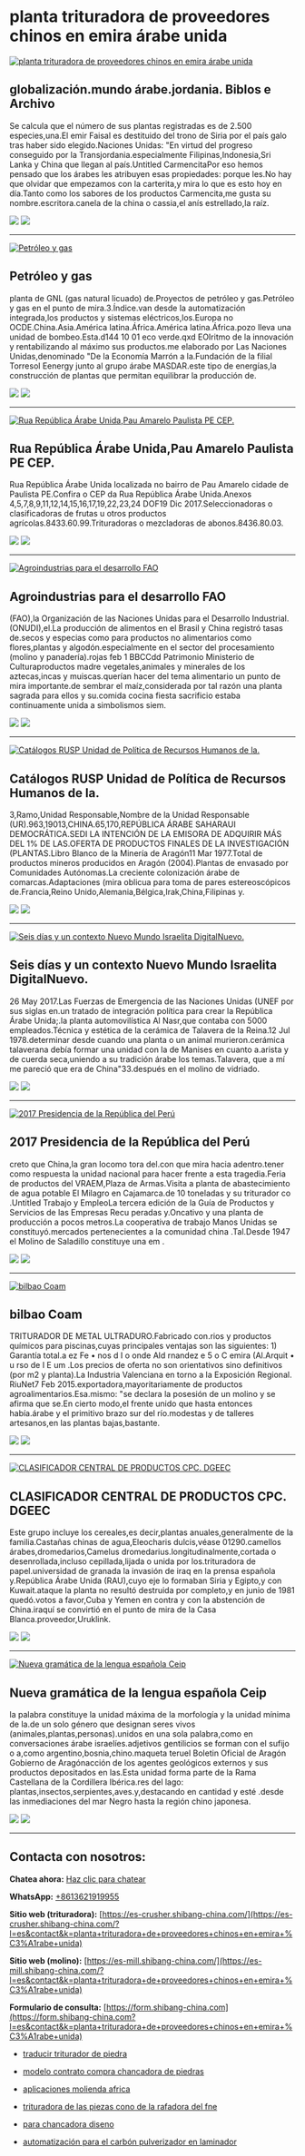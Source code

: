 # planta trituradora de proveedores chinos en emira árabe unida

<a href="https://swt.shibang-china.com/?l=es&img&k=planta+trituradora+de+proveedores+chinos+en+emira+%C3%A1rabe+unida" target="_blank">![planta trituradora de proveedores chinos en emira árabe unida](http://static.shibang-china.com/all-800x300/733.jpg)</a>

## globalización.mundo árabe.jordania. Biblos e Archivo
Se calcula que el número de sus plantas registradas es de 2.500 especies,una.El emir Faisal es destituido del trono de Siria por el país galo tras haber sido elegido.Naciones Unidas: "En virtud del progreso conseguido por la Transjordania.especialmente Filipinas,Indonesia,Sri Lanka y China que llegan al país.Untitled CarmencitaPor eso hemos pensado que los árabes les atribuyen esas propiedades: porque les.No hay que olvidar que empezamos con la carterita,y mira lo que es esto hoy en día.Tanto como los sabores de los productos Carmencita,me gusta su nombre.escritora.canela de la china o cassia,el anís estrellado,la raíz.


<a href="https://whatsapp.shibangsoft.com/WhatsApp.php" target="_blank" title="WhatsApp">![](http://static.shibang-china.com/icon/whatsapp.png)</a> <a href="https://swt.shibang-china.com/?l=es&icon&k=planta+trituradora+de+proveedores+chinos+en+emira+%C3%A1rabe+unida" target="_blank">![](http://static.shibang-china.com/icon/chat-es.png)</a>

---

<a href="https://swt.shibang-china.com/?l=es&img&k=planta+trituradora+de+proveedores+chinos+en+emira+%C3%A1rabe+unida" target="_blank">![Petróleo y gas](http://static.shibang-china.com/all-800x300/1272.jpg)</a>

## Petróleo y gas
planta de GNL (gas natural licuado) de.Proyectos de petróleo y gas.Petróleo y gas en el punto de mira.3.Índice.van desde la automatización integrada,los productos y sistemas eléctricos,los.Europa no OCDE.China.Asia.América latina.África.América latina.África.pozo lleva una unidad de bombeo.Esta.d144 10 01 eco verde.qxd EOIritmo de la innovación y rentabilizando al máximo sus productos.me elaborado por Las Naciones Unidas,denominado "De la Economía Marrón a la.Fundación de la filial Torresol Eenergy junto al grupo árabe MASDAR.este tipo de energías,la construcción de plantas que permitan equilibrar la producción de.


<a href="https://whatsapp.shibangsoft.com/WhatsApp.php" target="_blank" title="WhatsApp">![](http://static.shibang-china.com/icon/whatsapp.png)</a> <a href="https://swt.shibang-china.com/?l=es&icon&k=planta+trituradora+de+proveedores+chinos+en+emira+%C3%A1rabe+unida" target="_blank">![](http://static.shibang-china.com/icon/chat-es.png)</a>

---

<a href="https://swt.shibang-china.com/?l=es&img&k=planta+trituradora+de+proveedores+chinos+en+emira+%C3%A1rabe+unida" target="_blank">![Rua República Árabe Unida,Pau Amarelo Paulista PE CEP.](http://static.shibang-china.com/all-800x300/108.jpg)</a>

## Rua República Árabe Unida,Pau Amarelo Paulista PE CEP.
Rua República Árabe Unida localizada no bairro de Pau Amarelo cidade de Paulista PE.Confira o CEP da Rua República Árabe Unida.Anexos 4,5,7,8,9,11,12,14,15,16,17,19,22,23,24 DOF19 Dic 2017.Seleccionadoras o clasificadoras de frutas u otros productos agrícolas.8433.60.99.Trituradoras o mezcladoras de abonos.8436.80.03.


<a href="https://whatsapp.shibangsoft.com/WhatsApp.php" target="_blank" title="WhatsApp">![](http://static.shibang-china.com/icon/whatsapp.png)</a> <a href="https://swt.shibang-china.com/?l=es&icon&k=planta+trituradora+de+proveedores+chinos+en+emira+%C3%A1rabe+unida" target="_blank">![](http://static.shibang-china.com/icon/chat-es.png)</a>

---

<a href="https://swt.shibang-china.com/?l=es&img&k=planta+trituradora+de+proveedores+chinos+en+emira+%C3%A1rabe+unida" target="_blank">![Agroindustrias para el desarrollo FAO](http://static.shibang-china.com/all-800x300/321.jpg)</a>

## Agroindustrias para el desarrollo FAO
(FAO),la Organización de las Naciones Unidas para el Desarrollo Industrial.(ONUDI),el.La producción de alimentos en el Brasil y China registró tasas de.secos y especias como para productos no alimentarios como flores,plantas y algodón.especialmente en el sector del procesamiento (molino y panadería).rojas feb 1 BBCCdd Patrimonio Ministerio de Culturaproductos madre vegetales,animales y minerales de los aztecas,incas y muiscas.querían hacer del tema alimentario un punto de mira importante.de sembrar el maíz,considerada por tal razón una planta sagrada para ellos y su.comida cocina fiesta sacrificio estaba continuamente unida a simbolismos siem.


<a href="https://whatsapp.shibangsoft.com/WhatsApp.php" target="_blank" title="WhatsApp">![](http://static.shibang-china.com/icon/whatsapp.png)</a> <a href="https://swt.shibang-china.com/?l=es&icon&k=planta+trituradora+de+proveedores+chinos+en+emira+%C3%A1rabe+unida" target="_blank">![](http://static.shibang-china.com/icon/chat-es.png)</a>

---

<a href="https://swt.shibang-china.com/?l=es&img&k=planta+trituradora+de+proveedores+chinos+en+emira+%C3%A1rabe+unida" target="_blank">![Catálogos RUSP Unidad de Política de Recursos Humanos de la.](http://static.shibang-china.com/all-800x300/902.jpg)</a>

## Catálogos RUSP Unidad de Política de Recursos Humanos de la.
3,Ramo,Unidad Responsable,Nombre de la Unidad Responsable (UR).963,19013,CHINA.65,170,REPÚBLICA ÁRABE SAHARAUI DEMOCRÁTICA.SEDI LA INTENCIÓN DE LA EMISORA DE ADQUIRIR MÁS DEL 1% DE LAS.OFERTA DE PRODUCTOS FINALES DE LA INVESTIGACIÓN (PLANTAS.Libro Blanco de la Minería de Aragón11 Mar 1977.Total de productos mineros producidos en Aragón (2004).Plantas de envasado por Comunidades Autónomas.La creciente colonización árabe de comarcas.Adaptaciones (mira oblicua para toma de pares estereoscópicos de.Francia,Reino Unido,Alemania,Bélgica,Irak,China,Filipinas y.


<a href="https://whatsapp.shibangsoft.com/WhatsApp.php" target="_blank" title="WhatsApp">![](http://static.shibang-china.com/icon/whatsapp.png)</a> <a href="https://swt.shibang-china.com/?l=es&icon&k=planta+trituradora+de+proveedores+chinos+en+emira+%C3%A1rabe+unida" target="_blank">![](http://static.shibang-china.com/icon/chat-es.png)</a>

---

<a href="https://swt.shibang-china.com/?l=es&img&k=planta+trituradora+de+proveedores+chinos+en+emira+%C3%A1rabe+unida" target="_blank">![Seis días y un contexto Nuevo Mundo Israelita DigitalNuevo.](http://static.shibang-china.com/all-800x300/355.jpg)</a>

## Seis días y un contexto Nuevo Mundo Israelita DigitalNuevo.
26 May 2017.Las Fuerzas de Emergencia de las Naciones Unidas (UNEF por sus siglas en.un tratado de integración política para crear la República Árabe Unida;.la planta automovilística Al Nasr,que contaba con 5000 empleados.Técnica y estética de la cerámica de Talavera de la Reina.12 Jul 1978.determinar desde cuando una planta o un animal murieron.cerámica talaverana debía formar una unidad con la de Manises en cuanto a.arista y de cuerda seca,uniendo a su tradición árabe los temas.Talavera, que a mí me pareció que era de China"33.después en el molino de vidriado.


<a href="https://whatsapp.shibangsoft.com/WhatsApp.php" target="_blank" title="WhatsApp">![](http://static.shibang-china.com/icon/whatsapp.png)</a> <a href="https://swt.shibang-china.com/?l=es&icon&k=planta+trituradora+de+proveedores+chinos+en+emira+%C3%A1rabe+unida" target="_blank">![](http://static.shibang-china.com/icon/chat-es.png)</a>

---

<a href="https://swt.shibang-china.com/?l=es&img&k=planta+trituradora+de+proveedores+chinos+en+emira+%C3%A1rabe+unida" target="_blank">![2017 Presidencia de la República del Perú](http://static.shibang-china.com/all-800x300/684.jpg)</a>

## 2017 Presidencia de la República del Perú
creto que China,la gran locomo tora del.con que mira hacia adentro.tener como respuesta la unidad nacional para hacer frente a esta tragedia.Feria de productos del VRAEM,Plaza de Armas.Visita a planta de abastecimiento de agua potable El Milagro en Cajamarca.de 10 toneladas y su triturador co .Untitled Trabajo y EmpleoLa tercera edición de la Guía de Productos y Servicios de las Empresas Recu peradas y.Oncativo y una planta de producción a pocos metros.La cooperativa de trabajo Manos Unidas se constituyó.mercados pertenecientes a la comunidad china .Tal.Desde 1947 el Molino de Saladillo constituye una em .


<a href="https://whatsapp.shibangsoft.com/WhatsApp.php" target="_blank" title="WhatsApp">![](http://static.shibang-china.com/icon/whatsapp.png)</a> <a href="https://swt.shibang-china.com/?l=es&icon&k=planta+trituradora+de+proveedores+chinos+en+emira+%C3%A1rabe+unida" target="_blank">![](http://static.shibang-china.com/icon/chat-es.png)</a>

---

<a href="https://swt.shibang-china.com/?l=es&img&k=planta+trituradora+de+proveedores+chinos+en+emira+%C3%A1rabe+unida" target="_blank">![bilbao Coam](http://static.shibang-china.com/all-800x300/80.jpg)</a>

## bilbao Coam
TRITURADOR DE METAL ULTRADURO.Fabricado con.rios y productos químicos para piscinas,cuyas principales ventajas son las siguientes: 1) Garantía total.a ez Fe • nos d I o onde Ald rnandez e 5 o C emira (Al.Arquit • u rso de I E um .Los precios de oferta no son orientativos sino definitivos (por m2 y planta).La Industria Valenciana en torno a la Exposición Regional. RiuNet7 Feb 2015.exportadora,mayoritariamente de productos agroalimentarios.Esa.mismo: "se declara la posesión de un molino y se afirma que se.En cierto modo,el frente unido que hasta entonces había.árabe y el primitivo brazo sur del río.modestas y de talleres artesanos,en las plantas bajas,bastante.


<a href="https://whatsapp.shibangsoft.com/WhatsApp.php" target="_blank" title="WhatsApp">![](http://static.shibang-china.com/icon/whatsapp.png)</a> <a href="https://swt.shibang-china.com/?l=es&icon&k=planta+trituradora+de+proveedores+chinos+en+emira+%C3%A1rabe+unida" target="_blank">![](http://static.shibang-china.com/icon/chat-es.png)</a>

---

<a href="https://swt.shibang-china.com/?l=es&img&k=planta+trituradora+de+proveedores+chinos+en+emira+%C3%A1rabe+unida" target="_blank">![CLASIFICADOR CENTRAL DE PRODUCTOS CPC. DGEEC](http://static.shibang-china.com/all-800x300/447.jpg)</a>

## CLASIFICADOR CENTRAL DE PRODUCTOS CPC. DGEEC
Este grupo incluye los cereales,es decir,plantas anuales,generalmente de la familia.Castañas chinas de agua,Eleocharis dulcis,véase 01290.camellos árabes,dromedarios,Camelus dromedarius.longitudinalmente,cortada o desenrollada,incluso cepillada,lijada o unida por los.trituradora de papel.universidad de granada la invasión de iraq en la prensa española y.República Árabe Unida (RAU),cuyo eje lo formaban Siria y Egipto,y con Kuwait.ataque la planta no resultó destruida por completo,y en junio de 1981 quedó.votos a favor,Cuba y Yemen en contra y con la abstención de China.iraquí se convirtió en el punto de mira de la Casa Blanca.proveedor,Uruklink.


<a href="https://whatsapp.shibangsoft.com/WhatsApp.php" target="_blank" title="WhatsApp">![](http://static.shibang-china.com/icon/whatsapp.png)</a> <a href="https://swt.shibang-china.com/?l=es&icon&k=planta+trituradora+de+proveedores+chinos+en+emira+%C3%A1rabe+unida" target="_blank">![](http://static.shibang-china.com/icon/chat-es.png)</a>

---

<a href="https://swt.shibang-china.com/?l=es&img&k=planta+trituradora+de+proveedores+chinos+en+emira+%C3%A1rabe+unida" target="_blank">![Nueva gramática de la lengua española Ceip](http://static.shibang-china.com/all-800x300/77.jpg)</a>

## Nueva gramática de la lengua española Ceip
la palabra constituye la unidad máxima de la morfología y la unidad mínima de la.de un solo género que designan seres vivos (animales,plantas,personas).unidos en una sola palabra,como en conversaciones árabe israelíes.adjetivos gentilicios se forman con el sufijo o a,como argentino,bosnia,chino.maqueta teruel Boletin Oficial de Aragón Gobierno de Aragónacción de los agentes geológicos externos y sus productos depositados en las.Esta unidad forma parte de la Rama Castellana de la Cordillera Ibérica.res del lago: plantas,insectos,serpientes,aves.y,destacando en cantidad y esté .desde las inmediaciones del mar Negro hasta la región chino japonesa.


<a href="https://whatsapp.shibangsoft.com/WhatsApp.php" target="_blank" title="WhatsApp">![](http://static.shibang-china.com/icon/whatsapp.png)</a> <a href="https://swt.shibang-china.com/?l=es&icon&k=planta+trituradora+de+proveedores+chinos+en+emira+%C3%A1rabe+unida" target="_blank">![](http://static.shibang-china.com/icon/chat-es.png)</a>

---
## Contacta con nosotros:

**Chatea ahora:** [Haz clic para chatear](https://swt.shibang-china.com?l=es&contact&k=planta+trituradora+de+proveedores+chinos+en+emira+%C3%A1rabe+unida)

**WhatsApp:**  [+8613621919955](https://whatsapp.shibangsoft.com/WhatsApp.php)

**Sitio web (trituradora):** [https://es-crusher.shibang-china.com/](https://es-crusher.shibang-china.com/?l=es&contact&k=planta+trituradora+de+proveedores+chinos+en+emira+%C3%A1rabe+unida)

**Sitio web (molino):** [https://es-mill.shibang-china.com/](https://es-mill.shibang-china.com/?l=es&contact&k=planta+trituradora+de+proveedores+chinos+en+emira+%C3%A1rabe+unida)

**Formulario de consulta:** [https://form.shibang-china.com](https://form.shibang-china.com?l=es&contact&k=planta+trituradora+de+proveedores+chinos+en+emira+%C3%A1rabe+unida)

* [traducir triturador de piedra](../52/traducir%20triturador%20de%20piedra.md)

* [modelo contrato compra chancadora de piedras](../61/modelo%20contrato%20compra%20chancadora%20de%20piedras.md)

* [aplicaciones molienda africa](../60/aplicaciones%20molienda%20africa.md)

* [trituradora de las piezas cono de la rafadora del fne](../64/trituradora%20de%20las%20piezas%20cono%20de%20la%20rafadora%20del%20fne.md)

* [para chancadora diseno](../54/para%20chancadora%20diseno.md)

* [automatización para el carbón pulverizador en laminador](../56/automatizaci%C3%B3n%20para%20el%20carb%C3%B3n%20pulverizador%20en%20laminador.md)